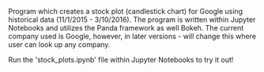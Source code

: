 Program which creates a stock plot (candlestick chart) for Google using historical data (11/1/2015 - 3/10/2016). The program is written within Jupyter Notebooks and utilizes the Panda framework as well Bokeh. The current company used is Google, however, in later versions - will change this where user can look up any company. 

Run the 'stock_plots.ipynb' file within Jupyter Notebooks to try it out!
